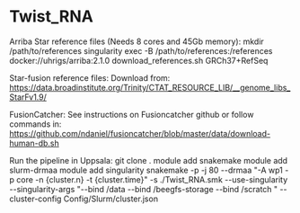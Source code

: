 # Twist_RNA
Arriba Star reference files (Needs 8 cores and 45Gb memory):
mkdir /path/to/references
singularity exec -B /path/to/references:/references docker://uhrigs/arriba:2.1.0 download_references.sh GRCh37+RefSeq


Star-fusion reference files:
Download from: https://data.broadinstitute.org/Trinity/CTAT_RESOURCE_LIB/__genome_libs_StarFv1.9/


FusionCatcher:
See instructions on Fusioncatcher github or follow commands in:
https://github.com/ndaniel/fusioncatcher/blob/master/data/download-human-db.sh


Run the pipeline in Uppsala:
git clone  .
module add snakemake
module add slurm-drmaa
module add singularity
snakemake -p -j 80 --drmaa "-A wp1 -p core -n {cluster.n} -t {cluster.time}" -s ./Twist_RNA.smk --use-singularity --singularity-args "--bind /data --bind /beegfs-storage --bind /scratch " --cluster-config Config/Slurm/cluster.json
